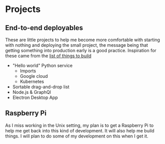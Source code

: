 # Projects

## End-to-end deployables
These are little projects to help me become more comfortable with starting with nothing and deploying the small project, the message being that getting something into production early is a good practice. Inspiration for these came from the [list of things to build](https://medium.freecodecamp.org/the-secret-to-being-a-top-developer-is-building-things-heres-a-list-of-fun-apps-to-build-aac61ac0736c)
- "Hello world" Python service
    + Imports
    + Google cloud
    + Kubernetes
- Sortable drag-and-drop list
- Node.js & GraphQl
- Electron Desktop App

## Raspberry Pi
As I miss working in the Unix setting, my plan is to get a Raspberry Pi to help me get back into this kind of development. It will also help me build things. I will plan to do some of my development on this when I get it.
